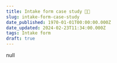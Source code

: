 ```yaml
---
title: Intake form case study 🧑‍💻
slug: intake-form-case-study
date_published: 1970-01-01T00:00:00.000Z
date_updated: 2024-02-23T11:34:00.000Z
tags: Intake form
draft: true
---
```


null
